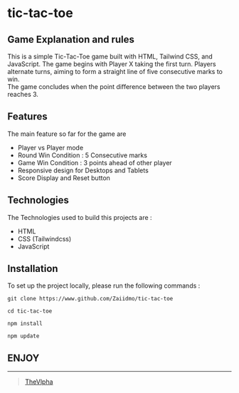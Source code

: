 # tic-tac-toe

## Game Explanation and rules

This is a simple Tic-Tac-Toe game built with HTML, Tailwind CSS, and JavaScript. The game begins with Player X taking the first turn. Players alternate turns, aiming to form a straight line of five consecutive marks to win.<br> The game concludes when the point difference between the two players reaches 3.

## Features 

The main feature so far for the game are 
- Player vs Player mode 
- Round Win Condition : 5 Consecutive marks
- Game Win Condition : 3 points ahead of other player 
- Responsive design for Desktops and Tablets 
- Score Display and Reset button 

## Technologies 

The Technologies used to build this projects are : 
- HTML
- CSS (Tailwindcss)
- JavaScript 

## Installation 

To set up the project locally, please run the following commands : 
```
git clone https://www.github.com/Zaiidmo/tic-tac-toe
```
```
cd tic-tac-toe
```
```
npm install
```
```
npm update
```

## ENJOY 
---- 

> [TheVlpha](https://vlpha.vercel.app)